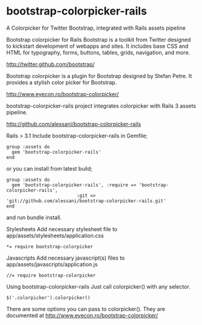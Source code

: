 bootstrap-colorpicker-rails
===========================

A Colorpicker for Twitter Bootstrap, integrated with Rails assets pipeline

Bootstrap colorpicker for Rails
Bootstrap is a toolkit from Twitter designed to kickstart development of webapps and sites. It includes base CSS and HTML for typography, forms, buttons, tables, grids, navigation, and more.

http://twitter.github.com/bootstrap/

Bootstrap colorpicker is a plugin for Bootstrap designed by Stefan Petre. It provides a stylish color picker for Bootstrap.

http://www.eyecon.ro/bootstrap-colorpicker/

bootstrap-colorpicker-rails project integrates colorpicker with Rails 3 assets pipeline.

http://github.com/alessani/bootstrap-colorpicker-rails


Rails > 3.1
Include bootstrap-colorpicker-rails in Gemfile;

    group :assets do
      gem 'bootstrap-colorpicker-rails'
    end
or you can install from latest build;

    group :assets do
      gem 'bootstrap-colorpicker-rails', :require => 'bootstrap-colorpicker-rails',
                              :git => 'git://github.com/alessani/bootstrap-colorpicker-rails.git'
    end
and run bundle install.

Stylesheets
Add necessary stylesheet file to app/assets/stylesheets/application.css

    *= require bootstrap-colorpicker
    
Javascripts
Add necessary javascript(s) files to app/assets/javascripts/application.js

    //= require bootstrap-colorpicker
    
Using bootstrap-colorpicker-rails
Just call colorpicker() with any selector.

    $('.colorpicker').colorpicker()

There are some options you can pass to colorpicker(). They are documented at http://www.eyecon.ro/bootstrap-colorpicker/
